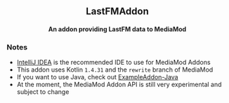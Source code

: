 <div align="center">

## LastFMAddon

#### An addon providing LastFM data to MediaMod

</div>

### Notes

- [IntelliJ IDEA](https://www.jetbrains.com/idea/) is the recommended IDE to use for MediaMod Addons
- This addon uses Kotlin ``1.4.31`` and the ``rewrite`` branch of MediaMod
- If you want to use Java, check out [ExampleAddon-Java](https://github.com/MediaModMC/ExampleAddon-Java)
- At the moment, the MediaMod Addon API is still very experimental and subject to change
